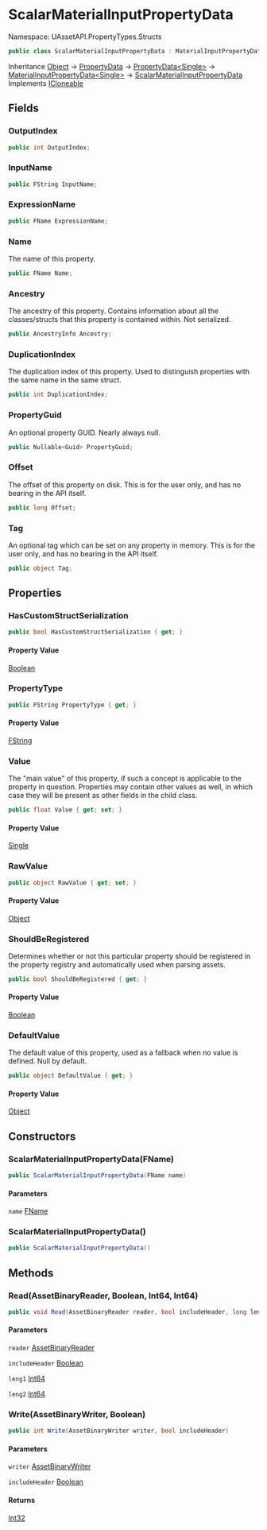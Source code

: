 # ScalarMaterialInputPropertyData

Namespace: UAssetAPI.PropertyTypes.Structs

```csharp
public class ScalarMaterialInputPropertyData : MaterialInputPropertyData`1, System.ICloneable
```

Inheritance [Object](https://docs.microsoft.com/en-us/dotnet/api/system.object) → [PropertyData](./uassetapi.propertytypes.objects.propertydata.md) → [PropertyData&lt;Single&gt;](./uassetapi.propertytypes.objects.propertydata-1.md) → [MaterialInputPropertyData&lt;Single&gt;](./uassetapi.propertytypes.structs.materialinputpropertydata-1.md) → [ScalarMaterialInputPropertyData](./uassetapi.propertytypes.structs.scalarmaterialinputpropertydata.md)<br>
Implements [ICloneable](https://docs.microsoft.com/en-us/dotnet/api/system.icloneable)

## Fields

### **OutputIndex**

```csharp
public int OutputIndex;
```

### **InputName**

```csharp
public FString InputName;
```

### **ExpressionName**

```csharp
public FName ExpressionName;
```

### **Name**

The name of this property.

```csharp
public FName Name;
```

### **Ancestry**

The ancestry of this property. Contains information about all the classes/structs that this property is contained within. Not serialized.

```csharp
public AncestryInfo Ancestry;
```

### **DuplicationIndex**

The duplication index of this property. Used to distinguish properties with the same name in the same struct.

```csharp
public int DuplicationIndex;
```

### **PropertyGuid**

An optional property GUID. Nearly always null.

```csharp
public Nullable<Guid> PropertyGuid;
```

### **Offset**

The offset of this property on disk. This is for the user only, and has no bearing in the API itself.

```csharp
public long Offset;
```

### **Tag**

An optional tag which can be set on any property in memory. This is for the user only, and has no bearing in the API itself.

```csharp
public object Tag;
```

## Properties

### **HasCustomStructSerialization**

```csharp
public bool HasCustomStructSerialization { get; }
```

#### Property Value

[Boolean](https://docs.microsoft.com/en-us/dotnet/api/system.boolean)<br>

### **PropertyType**

```csharp
public FString PropertyType { get; }
```

#### Property Value

[FString](./uassetapi.unrealtypes.fstring.md)<br>

### **Value**

The "main value" of this property, if such a concept is applicable to the property in question. Properties may contain other values as well, in which case they will be present as other fields in the child class.

```csharp
public float Value { get; set; }
```

#### Property Value

[Single](https://docs.microsoft.com/en-us/dotnet/api/system.single)<br>

### **RawValue**

```csharp
public object RawValue { get; set; }
```

#### Property Value

[Object](https://docs.microsoft.com/en-us/dotnet/api/system.object)<br>

### **ShouldBeRegistered**

Determines whether or not this particular property should be registered in the property registry and automatically used when parsing assets.

```csharp
public bool ShouldBeRegistered { get; }
```

#### Property Value

[Boolean](https://docs.microsoft.com/en-us/dotnet/api/system.boolean)<br>

### **DefaultValue**

The default value of this property, used as a fallback when no value is defined. Null by default.

```csharp
public object DefaultValue { get; }
```

#### Property Value

[Object](https://docs.microsoft.com/en-us/dotnet/api/system.object)<br>

## Constructors

### **ScalarMaterialInputPropertyData(FName)**

```csharp
public ScalarMaterialInputPropertyData(FName name)
```

#### Parameters

`name` [FName](./uassetapi.unrealtypes.fname.md)<br>

### **ScalarMaterialInputPropertyData()**

```csharp
public ScalarMaterialInputPropertyData()
```

## Methods

### **Read(AssetBinaryReader, Boolean, Int64, Int64)**

```csharp
public void Read(AssetBinaryReader reader, bool includeHeader, long leng1, long leng2)
```

#### Parameters

`reader` [AssetBinaryReader](./uassetapi.assetbinaryreader.md)<br>

`includeHeader` [Boolean](https://docs.microsoft.com/en-us/dotnet/api/system.boolean)<br>

`leng1` [Int64](https://docs.microsoft.com/en-us/dotnet/api/system.int64)<br>

`leng2` [Int64](https://docs.microsoft.com/en-us/dotnet/api/system.int64)<br>

### **Write(AssetBinaryWriter, Boolean)**

```csharp
public int Write(AssetBinaryWriter writer, bool includeHeader)
```

#### Parameters

`writer` [AssetBinaryWriter](./uassetapi.assetbinarywriter.md)<br>

`includeHeader` [Boolean](https://docs.microsoft.com/en-us/dotnet/api/system.boolean)<br>

#### Returns

[Int32](https://docs.microsoft.com/en-us/dotnet/api/system.int32)<br>
